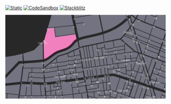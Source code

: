 [![Static](https://img.shields.io/badge/demo-%23646CFF.svg?logo=html5&logoColor=white)](https://pmndrs.github.io/examples/svg-maps-with-html-annotations)
[![CodeSandbox](https://img.shields.io/badge/codesandbox-040404?logo=codesandbox&logoColor=DBDBDB)](https://codesandbox.io/s/github/pmndrs/examples/tree/main/demos/svg-maps-with-html-annotations)
[![Stackblitz](https://img.shields.io/badge/stackblitz-fff?logo=Stackblitz&logoColor=1389FD)](https://stackblitz.com/github/pmndrs/examples/tree/main/demos/svg-maps-with-html-annotations)

![](thumbnail.webp)
